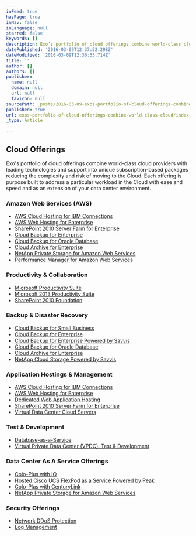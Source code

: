 ```yaml
---
inFeed: true
hasPage: true
inNav: false
inLanguage: null
starred: false
keywords: []
description: Exo’s portfolio of cloud offerings combine world-class cloud providers with leading technologies and support into unique subscription-based packages reducing the complexity and risk of moving to the Cloud. Each offering is purpose built to address a particular workload in the Cloud with ease and speed and as an extension of your data center environment.
datePublished: '2016-03-09T12:37:52.298Z'
dateModified: '2016-03-09T12:36:33.714Z'
title: ''
author: []
authors: []
publisher:
  name: null
  domain: null
  url: null
  favicon: null
sourcePath: _posts/2016-03-09-exos-portfolio-of-cloud-offerings-combine-world-class-cloud.md
published: true
url: exos-portfolio-of-cloud-offerings-combine-world-class-cloud/index.html
_type: Article

---
```

## Cloud Offerings

Exo's portfolio of cloud offerings combine world-class cloud providers with leading technologies and support into unique subscription-based packages reducing the complexity and risk of moving to the Cloud. Each offering is purpose built to address a particular workload in the Cloud with ease and speed and as an extension of your data center environment.

### Amazon Web Services (AWS)

* [AWS Cloud Hosting for IBM Connections][0]
* [AWS Web Hosting for Enterprise][1]
* [SharePoint 2010 Server Farm for Enterprise][2]
* [Cloud Backup for Enterprise][3]
* [Cloud Backup for Oracle Database][4]
* [Cloud Archive for Enterprise][5]
* [NetApp Private Storage for Amazon Web Services][6]
* [Performance Manager for Amazon Web Services][7]

### Productivity & Collaboration

* [Microsoft Productivity Suite][8]
* [Microsoft 2013 Productivity Suite][9]
* [SharePoint 2010 Foundation][10]

### Backup & Disaster Recovery

* [Cloud Backup for Small Business][11]
* [Cloud Backup for Enterprise][3]
* [Cloud Backup for Enterprise Powered by Savvis][12]
* [Cloud Backup for Oracle Database][4]
* [Cloud Archive for Enterprise][5]
* [NetApp Cloud Storage Powered by Savvis][13]

### Application Hostings & Management

* [AWS Cloud Hosting for IBM Connections][0]
* [AWS Web Hosting for Enterprise][1]
* [Dedicated Web Application Hosting][14]
* [SharePoint 2010 Server Farm for Enterprise][2]
* [Virtual Data Center Cloud Servers][15]

### Test & Development

* [Database-as-a-Service][16]
* [Virtual Private Data Center (VPDC): Test & Development][17]

### Data Center As A Service Offerings

* [Colo-Plus with IO][18]
* [Hosted Cisco UCS FlexPod as a Service Powered by Peak][19]
* [Colo-Plus with CenturyLink][20]
* [NetApp Private Storage for Amazon Web Services][6]

### Security Offerings

* [Network DDoS Protection][21]
* [Log Management][22]

[0]: http://exonetworx.com/cloud-offerings/application-hostings-management/cloud-hosting-for-ibm-connections/
[1]: http://exonetworx.com/cloud-offerings/application-hostings-management/web-hosting-for-enterprise/
[2]: http://exonetworx.com/cloud-offerings/application-hostings-management/sharepoint-2010-server-farm-for-enterprise/
[3]: http://exonetworx.com/cloud-offerings/backup-disaster-recovery/cloud-backup-for-enterprise/
[4]: http://exonetworx.com/cloud-offerings/backup-disaster-recovery/cloud-backup-for-oracle-database/
[5]: http://exonetworx.com/cloud-offerings/backup-disaster-recovery/cloud-archive-for-enterprise/
[6]: http://exonetworx.com/cloud-offerings/data-center-as-a-service-offerings/netapp-private-storage-for-amazon-web-services/
[7]: http://exonetworx.com/cloud-offerings/amazon-web-services-aws/performance-manager-for-amazon-web-services/
[8]: http://exonetworx.com/cloud-offerings/productivity-collaboration/microsoft-productivity-suite-2/
[9]: http://exonetworx.com/cloud-offerings/productivity-collaboration/microsoft-productivity-suite/
[10]: http://exonetworx.com/cloud-offerings/productivity-collaboration/sharepoint-2010-foundation/
[11]: http://exonetworx.com/cloud-offerings/backup-disaster-recovery/cloud-backup-for-small-business/
[12]: http://exonetworx.com/cloud-offerings/backup-disaster-recovery/cloud-backup-for-enterprise-powered-by-savvis/
[13]: http://exonetworx.com/cloud-offerings/backup-disaster-recovery/netapp-cloud-storage-powered-by-savvis/
[14]: http://exonetworx.com/cloud-offerings/application-hostings-management/dedicated-web-application-hosting/
[15]: http://exonetworx.com/cloud-offerings/application-hostings-management/virtual-data-center-cloud-servers/
[16]: http://exonetworx.com/cloud-offerings/test-development/database-as-a-service/
[17]: http://exonetworx.com/cloud-offerings/test-development/virtual-private-data-center-vpdc-test-development/
[18]: http://exonetworx.com/cloud-offerings/data-center-as-a-service-offerings/colo-plus-with-io/
[19]: http://exonetworx.com/cloud-offerings/data-center-as-a-service-offerings/hosted-cisco-ucs-flexpod-as-service-powered-by-peak/
[20]: http://exonetworx.com/cloud-offerings/data-center-as-a-service-offerings/colo-plus-with-centurylink/
[21]: http://exonetworx.com/cloud-offerings/security-offerings/network-ddos-protection/
[22]: http://exonetworx.com/cloud-offerings/security-offerings/log-management/